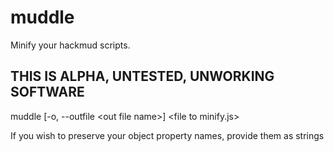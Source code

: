 # muddle
Minify your hackmud scripts.

## THIS IS ALPHA, UNTESTED, UNWORKING SOFTWARE
muddle [-o, --outfile \<out file name\>]  \<file to minify.js\>

If you wish to preserve your object property names, provide them as strings
